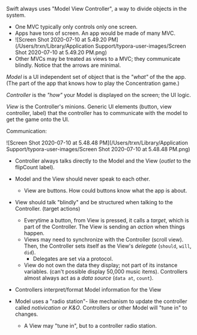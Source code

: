 Swift always uses "Model View Controller", a way to divide objects in the system.

- One MVC typically only controls only one screen. 
- Apps have tons of screen. An app would be made of many MVC.
- ![Screen Shot 2020-07-10 at 5.49.20 PM](/Users/trxn/Library/Application Support/typora-user-images/Screen Shot 2020-07-10 at 5.49.20 PM.png)
- Other MVCs may be treated as views to a MVC; they communicate blindly. Notice that the arrows are minimal.

*Model* is a UI independent set of object that is the *"what"* of the the app. (The part of the app that knows how to play the Concentration game.)

*Controller* is the *"how"* your Model is displayed on the screen; the UI logic.

*View* is the Controller's minions. Generic UI elements (button, view controller, label) that the controller has to communicate with the model to get the game onto the UI.

Communication:

![Screen Shot 2020-07-10 at 5.48.48 PM](/Users/trxn/Library/Application Support/typora-user-images/Screen Shot 2020-07-10 at 5.48.48 PM.png)

- Controller always talks directly to the Model and the View (*outlet* to the flipCount label). 
- Model and the View should never speak to each other.
  - View are buttons. How could buttons know what the app is about. 
- View should talk "blindly" and be structured when talking to the Controller. (target actions)
  - Everytime a button, from View is pressed, it calls a *target*, which is part of the Controller. The View is sending an *action* when things happen.
  - Views may need to synchronize with the Controller (scroll view). Then, the Controller sets itself as the View's *delegate* (`should`, `will`, `did`). 
    - Delegates are set via a protocol.
  - View do not own the data they display; not part of its instance variables. (can't possible display 50,000 music items). Controllers almost always act as a *data source* (`data at`, `count`).

- Controllers interpret/format Model information for the View
- Model uses a "radio station"- like mechanism to update the controller called *notivication or K&O*. Controllers or other Model will "tune in" to changes. 
  - A View may "tune in", but to a controller radio station.